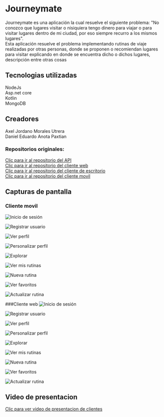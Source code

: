 # Journeymate
Journeymate es una aplicación la cual resuelve el siguiente problema: "No conozco que lugares visitar o nisiquiera tengo dinero para viajar o para visitar lugares dentro de mi ciudad, por eso siempre recurro a los mismos lugares".  
Esta aplicación resuelve el problema implementando rutinas de viaje realizadas por otras personas, donde se proponen o recomiendan lugares para visitar explicando en donde se encuentra dicho o dichos lugares, descripción entre otras cosas


## Tecnologias utilizadas
NodeJs  
Asp.net core  
Kotlin  
MongoDB


## Creadores

Axel Jordano Morales Utrera  
Daniel Eduardo Anota Paxtian

### Repositorios originales:
[Clic para ir al repositorio del API](https://github.com/AxelUtrera/JourneymateAPI)  
[Clic para ir al repositorio del cliente web](https://github.com/AxelUtrera/Jorneymate-WEB)     
[Clic para ir al repositorio del cliente de escritorio](https://github.com/DPaxtian/Journeymate-Desktop)  
[Clic para ir al repositorio del cliente movil](https://github.com/DPaxtian/Journeymate-Kotlin) 

## Capturas de pantalla
### Cliente movil
![Inicio de sesión](./Imagenes/login.jpg)

![Registrar usuario](./Imagenes/registrar_usuario.jpg)  

![Ver perfil](./Imagenes/Perfil.jpg)  

![Personalizar perfil](./Imagenes/personalizar_perfil.jpg)  

![Explorar](./Imagenes/Explorar.jpg)

![Ver mis rutinas](./Imagenes/mis_rutinas.jpg)

![Nueva rutina](./Imagenes/nueva_rutina.jpg) 

![Ver favoritos](./Imagenes/Favoritos.jpg)

![Actualizar rutina](./Imagenes/actualizar_rutina.jpg)  


###Cliente web
![Inicio de sesión](./Imagenes/web_login.jpg)

![Registrar usuario](./Imagenes/web_registrarse.jpg)  

![Ver perfil](./Imagenes/web-perfil.jpg)  

![Personalizar perfil](./Imagenes/web-personalizar_perfil.jpg)  

![Explorar](./Imagenes/web_explorar.jpg)

![Ver mis rutinas](./Imagenes/web-mis_rutinas.jpg)

![Nueva rutina](./Imagenes/web-agregar_rutina.jpg) 

![Ver favoritos](./Imagenes/web-favoritos.jpg)

![Actualizar rutina](./Imagenes/web-editar_rutina.jpg)  


## Video de presentacion
[Clic para ver video de presentacion de clientes](https://youtu.be/u6hUdmUrJj8)







